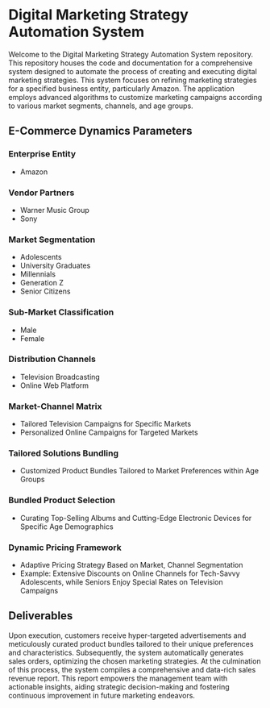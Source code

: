 # Digital Marketing Strategy Automation System

Welcome to the Digital Marketing Strategy Automation System repository. This repository houses the code and documentation for a comprehensive system designed to automate the process of creating and executing digital marketing strategies. This system focuses on refining marketing strategies for a specified business entity, particularly Amazon. The application employs advanced algorithms to customize marketing campaigns according to various market segments, channels, and age groups.

## E-Commerce Dynamics Parameters

### Enterprise Entity
- Amazon

### Vendor Partners
- Warner Music Group
- Sony

### Market Segmentation
- Adolescents
- University Graduates
- Millennials
- Generation Z
- Senior Citizens

### Sub-Market Classification
- Male
- Female

### Distribution Channels
- Television Broadcasting
- Online Web Platform

### Market-Channel Matrix
- Tailored Television Campaigns for Specific Markets
- Personalized Online Campaigns for Targeted Markets

### Tailored Solutions Bundling
- Customized Product Bundles Tailored to Market Preferences within Age Groups

### Bundled Product Selection
- Curating Top-Selling Albums and Cutting-Edge Electronic Devices for Specific Age Demographics

### Dynamic Pricing Framework
- Adaptive Pricing Strategy Based on Market, Channel Segmentation
- Example: Extensive Discounts on Online Channels for Tech-Savvy Adolescents, while Seniors Enjoy Special Rates on Television Campaigns

## Deliverables

Upon execution, customers receive hyper-targeted advertisements and meticulously curated product bundles tailored to their unique preferences and characteristics. Subsequently, the system automatically generates sales orders, optimizing the chosen marketing strategies. At the culmination of this process, the system compiles a comprehensive and data-rich sales revenue report. This report empowers the management team with actionable insights, aiding strategic decision-making and fostering continuous improvement in future marketing endeavors.
